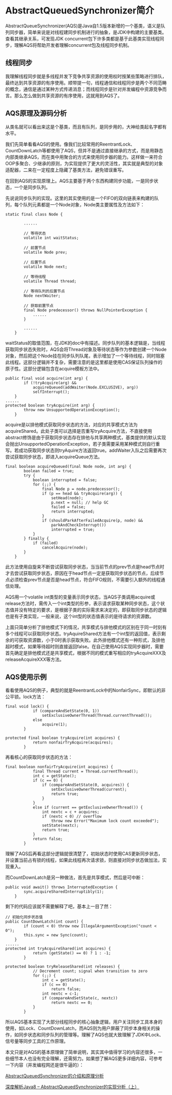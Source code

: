# AbstractQueuedSynchronizer简介

AbstractQueueSynchronizer(AQS)是Java自1.5版本新增的一个基类，语义是队列同步器，简单来说是对线程建同步机制进行的抽象，是JDK中构建的主要基类。查看其继承关系，可发现JDK concurrent包下许多类都是基于此基类实现线程同步，理解AQS将帮助开发者理解concurrent包及线程同步机制。

## 线程同步

我理解线程同步就是多线程并发下竞争共享资源的使用权时按某些策略进行排队，最终达到共享资源的有序使用。顺带提一句，线程通信和线程同步是两个不同范畴的概念，通信是通过某种方式传递消息；而线程同步是针对并发编程中资源竞争而言。那么怎么做到共享资源的有序使用，这就用到AQS了。

## AQS原理及源码分析

从类名就可以看出来这是个基类，而且有队列，是同步用的，大神给类起名字都有水平。

我们先简单看看AQS的使用。像我们比较常用的ReentrantLock、CountDownLatch等都使用了AQS，但并不是通过直接继承的方式，而是用静态内部类继承AQS，而在类中用聚合的方式来使用同步器的能力。这样做一来符合OOP多聚合、少继承的原则，为实现提供了更大的灵活性，其实就是典型的对象适配器，二来在一定程度上隐藏了基类方法，避免错误重写。

在回到AQS的实现原理上。AQS主要基于两个东西构建同步功能，一是同步状态，一个是同步队列。

先说说同步队列的实现。这里的其实使用的是一个FIFO的双向链表来构建的队列，每个队列元素都是一个Node对象，Node类主要属性及方法如下：

```
static final class Node {

        ......

        // 等待状态
        volatile int waitStatus;

        // 前置节点
        volatile Node prev;
        
        // 后置节点
        volatile Node next;

        // 等待线程
        volatile Thread thread;

        // 等待队列的后置节点
        Node nextWaiter;
        
        // 获取前置节点
        final Node predecessor() throws NullPointerException {
            ......
        }

        ......
    }
```

waitStatus的取值范围，在JDK的doc中有描述。同步队列的基本逻辑是，当线程获取同步状态失败时，AQS会将Thread对象及等待状态等作为参数创建一个Node对象，然后把这个Node挂在同步队列队尾，表示增加了一个等待线程，同时阻塞此线程。这部分逻辑并不复杂，需要注意的是这里都是使用CAS保证队列操作的原子性。这部分逻辑包含在acquire模板方法中。

```
public final void acquire(int arg) {
        if (!tryAcquire(arg) &&
            acquireQueued(addWaiter(Node.EXCLUSIVE), arg))
            selfInterrupt();
    }
......
protected boolean tryAcquire(int arg) {
        throw new UnsupportedOperationException();
    }
```
acquire是以排他模式获取同步状态的方法，对应的共享模式方法为acquireShared。此处子类可以选择是否重写tryAcquire方法，不直接使用abstract修饰是由于获取同步状态存在排他与共享两种模式，基类提供的默认实现会抛出UnsupportedOperationException，若子类需要采用某种模式则自行重写。若成功获取同步状态则tryAquire方法返回true。addWaiter入队之后需要再次尝试获取同步状态，即进入acquireQueue方法。

```
final boolean acquireQueued(final Node node, int arg) {
        boolean failed = true;
        try {
            boolean interrupted = false;
            for (;;) {
                final Node p = node.predecessor();
                if (p == head && tryAcquire(arg)) {
                    setHead(node);
                    p.next = null; // help GC
                    failed = false;
                    return interrupted;
                }
                if (shouldParkAfterFailedAcquire(p, node) &&
                    parkAndCheckInterrupt())
                    interrupted = true;
            }
        } finally {
            if (failed)
                cancelAcquire(node);
        }
    }
```
此方法使用自旋来不断尝试获取同步状态，当当前节点的prev节点是head节点时才去尝试获取同步状态，原因在于head节点一定是获取同步状态的节点，后续节点必须检查prev节点是否是head节点，符合FIFO规则，不需要引入额外的线程通信处理。

AQS用一个volatile int类型的变量表示同步状态，当AQS子类调用acquire或release方法时，需传入一个int类型的形参，表示请求获取某种同步状态，这个状态值并没有特定的要求，是根据子类的实际需求来决定的，即获取同步状态的逻辑也是有子类实现，一般来说，这个int型的状态值表示的是待请求的资源数。

上面只简单分析了排他模式下的情况，共享模式与排他模式的区别在于同一时刻有多个线程可以获取同步状态。tryAquireShared方法有一个int型的返回值，表示剩余的可获取资源数，小于0时表示获取失败。此外排他模式还有一种形式，及排他超时模式，如果等待超时则直接返回false。在自己使用AQS实现同步器时，需要首先确定是排他模式还是共享模式，根据不同的模式重写相应的tryAcquireXXX及releaseAcquireXXX等方法。


## AQS使用示例

看看使用AQS的例子，典型的就是ReentrantLock中的NonfairSync，即默认的非公平锁。lock方法：

```
final void lock() {
            if (compareAndSetState(0, 1))
                setExclusiveOwnerThread(Thread.currentThread());
            else
                acquire(1);
        }

protected final boolean tryAcquire(int acquires) {
            return nonfairTryAcquire(acquires);
        }
```

再看核心的获取同步状态的方法：

```
final boolean nonfairTryAcquire(int acquires) {
            final Thread current = Thread.currentThread();
            int c = getState();
            if (c == 0) {
                if (compareAndSetState(0, acquires)) {
                    setExclusiveOwnerThread(current);
                    return true;
                }
            }
            else if (current == getExclusiveOwnerThread()) {
                int nextc = c + acquires;
                if (nextc < 0) // overflow
                    throw new Error("Maximum lock count exceeded");
                setState(nextc);
                return true;
            }
            return false;
        }
```
理解了AQS后再看这部分逻辑就很清楚了，初始状态时使用CAS更新同步状态，并设置当前占有锁的线程，如果此线程再次请求锁，则直接对同步状态做加法，实现重入。

而CountDownLatch是另一种做法，首先是共享模式，然后是可中断：

```
public void await() throws InterruptedException {
        sync.acquireSharedInterruptibly(1);
    }
```
剩下的代码应该就不需要解释了吧，基本上一目了然：

```
// 初始化同步状态值
public CountDownLatch(int count) {
        if (count < 0) throw new IllegalArgumentException("count < 0");
        this.sync = new Sync(count);
    }
......
protected int tryAcquireShared(int acquires) {
            return (getState() == 0) ? 1 : -1;
        }

protected boolean tryReleaseShared(int releases) {
            // Decrement count; signal when transition to zero
            for (;;) {
                int c = getState();
                if (c == 0)
                    return false;
                int nextc = c-1;
                if (compareAndSetState(c, nextc))
                    return nextc == 0;
            }
        }
```
所以AQS基本实现了大部分线程同步的核心抽象逻辑，用户关注同步工具本身的使用，如Lock、CountDownLatch，而AQS则为用户屏蔽了同步本身相关的操作，如同步状态和同步队列的管理等。理解了AQS也就大致理解了JDK中Lock、信号量等同步工具的工作原理。

本文只是对AQS的基本原理做了简单说明，其实其中值得学习的内容还很多，一些细节本人也没有完全理解，还需努力。如果想了解AQS更多详细内容，可参考一下内容（并发编程网还是很牛逼的）：

[AbstractQueuedSynchronizer的介绍和原理分析](http://ifeve.com/introduce-abstractqueuedsynchronizer/)

[深度解析Java8 – AbstractQueuedSynchronizer的实现分析（上）](http://ifeve.com/jdk1-8-abstractqueuedsynchronizer/)


